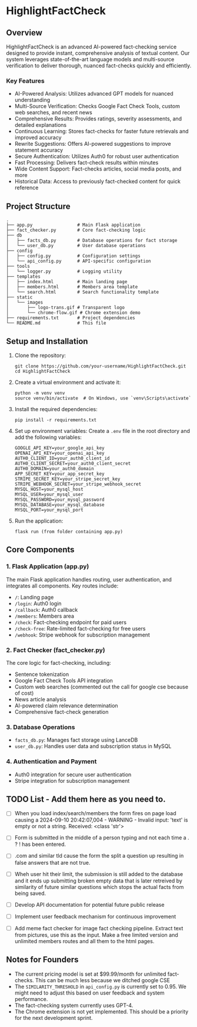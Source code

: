 # HighlightFactCheck

## Overview

HighlightFactCheck is an advanced AI-powered fact-checking service designed to provide instant, comprehensive analysis of textual content. Our system leverages state-of-the-art language models and multi-source verification to deliver thorough, nuanced fact-checks quickly and efficiently.

### Key Features

- AI-Powered Analysis: Utilizes advanced GPT models for nuanced understanding
- Multi-Source Verification: Checks Google Fact Check Tools, custom web searches, and recent news
- Comprehensive Results: Provides ratings, severity assessments, and detailed explanations
- Continuous Learning: Stores fact-checks for faster future retrievals and improved accuracy
- Rewrite Suggestions: Offers AI-powered suggestions to improve statement accuracy
- Secure Authentication: Utilizes Auth0 for robust user authentication
- Fast Processing: Delivers fact-check results within minutes
- Wide Content Support: Fact-checks articles, social media posts, and more
- Historical Data: Access to previously fact-checked content for quick reference

## Project Structure

```
.
├── app.py                 # Main Flask application
├── fact_checker.py        # Core fact-checking logic
├── db
│   ├── facts_db.py        # Database operations for fact storage
│   └── user_db.py         # User database operations
├── config
│   ├── config.py          # Configuration settings
│   └── api_config.py      # API-specific configuration
├── tools
│   └── logger.py          # Logging utility
├── templates
│   ├── index.html         # Main landing page
│   ├── members.html       # Members area template
│   └── search.html        # Search functionality template
├── static
│   └── images
│       ├── logo-trans.gif # Transparent logo
│       └── chrome-flow.gif # Chrome extension demo
├── requirements.txt       # Project dependencies
└── README.md              # This file
```

## Setup and Installation

1. Clone the repository:
   ```
   git clone https://github.com/your-username/HighlightFactCheck.git
   cd HighlightFactCheck
   ```

2. Create a virtual environment and activate it:
   ```
   python -m venv venv
   source venv/bin/activate  # On Windows, use `venv\Scripts\activate`
   ```

3. Install the required dependencies:
   ```
   pip install -r requirements.txt
   ```

4. Set up environment variables:
   Create a `.env` file in the root directory and add the following variables:
   ```
   GOOGLE_API_KEY=your_google_api_key
   OPENAI_API_KEY=your_openai_api_key
   AUTH0_CLIENT_ID=your_auth0_client_id
   AUTH0_CLIENT_SECRET=your_auth0_client_secret
   AUTH0_DOMAIN=your_auth0_domain
   APP_SECRET_KEY=your_app_secret_key
   STRIPE_SECRET_KEY=your_stripe_secret_key
   STRIPE_WEBHOOK_SECRET=your_stripe_webhook_secret
   MYSQL_HOST=your_mysql_host
   MYSQL_USER=your_mysql_user
   MYSQL_PASSWORD=your_mysql_password
   MYSQL_DATABASE=your_mysql_database
   MYSQL_PORT=your_mysql_port
   ```

6. Run the application:
   ```
   flask run (from folder containing app.py)
   ```

## Core Components

### 1. Flask Application (app.py)

The main Flask application handles routing, user authentication, and integrates all components. Key routes include:

- `/`: Landing page
- `/login`: Auth0 login
- `/callback`: Auth0 callback
- `/members`: Members area
- `/check`: Fact-checking endpoint for paid users
- `/check-free`: Rate-limited fact-checking for free users
- `/webhook`: Stripe webhook for subscription management

### 2. Fact Checker (fact_checker.py)

The core logic for fact-checking, including:

- Sentence tokenization
- Google Fact Check Tools API integration
- Custom web searches (commented out the call for google cse because of cost)
- News article analysis
- AI-powered claim relevance determination
- Comprehensive fact-check generation

### 3. Database Operations

- `facts_db.py`: Manages fact storage using LanceDB
- `user_db.py`: Handles user data and subscription status in MySQL

### 4. Authentication and Payment

- Auth0 integration for secure user authentication
- Stripe integration for subscription management

## TODO List -  Add them here as you need to.

- [ ] When you load index/search/members the form fires on page load causing a 2024-09-10 20:42:07,004 - WARNING - Invalid input: 'text' is empty or not a string. Received: <class 'str'>
- [ ] Form is submitted in the middle of a person typing and not each time a . ? ! has been entered.
- [ ] .com and similar tld cause the form the split a question up resulting in false answers that are not true.
- [ ] Wheh user hit their limit, the submission is still added to the database and it ends up submitting broken empty data that is later retreived by similarity of future similar questions which stops the actual facts from being saved.

      
- [ ] Develop API documentation for potential future public release
- [ ] Implement user feedback mechanism for continuous improvement
- [ ] Add meme fact checker for image fact checking pipeline. Extract text from pictures, use this as the input. Make a free limited version and unlimited members routes and all them to the html pages.

## Notes for Founders

- The current pricing model is set at $99.99/month for unlimited fact-checks. This can be much less because we ditched google CSE
- The `SIMILARITY_THRESHOLD` in `api_config.py` is currently set to 0.95. We might need to adjust this based on user feedback and system performance.
- The fact-checking system currently uses GPT-4. 
- The Chrome extension is not yet implemented. This should be a priority for the next development sprint.

